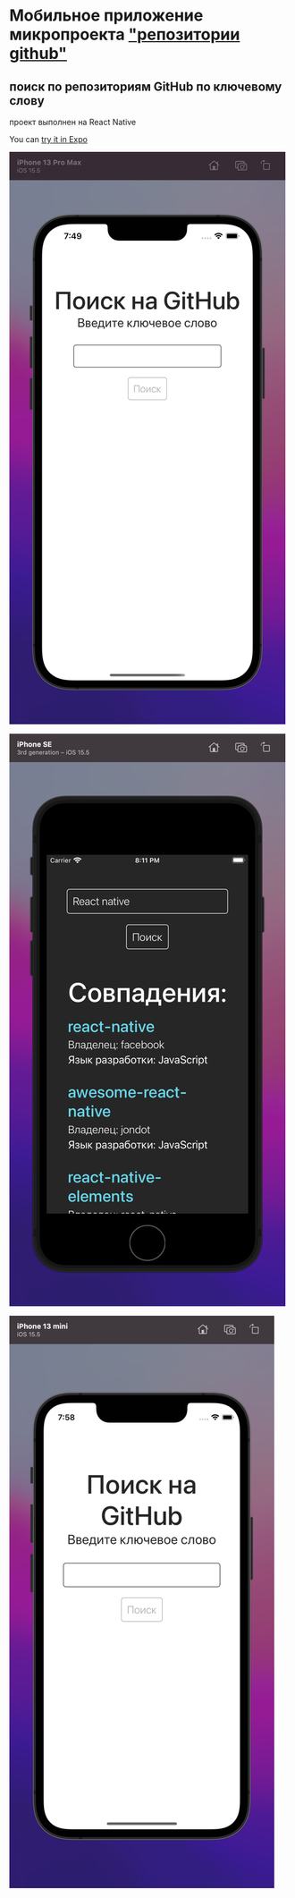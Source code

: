 # Мобильное приложение микропроекта ["репозитории github"](https://github.com/Dmitry-Filippov/github-reps)

## поиск по репозиториям GitHub по ключевому слову

проект выполнен на React Native

You can [try it in Expo](https://snack.expo.dev/@demodima97/0503c5)

![iPhone 13 pro max](https://github.com/Dmitry-Filippov/github-reps-mobile/raw/additional/imgs/13_pro_max.png)

![iPhone SE](https://github.com/Dmitry-Filippov/github-reps-mobile/raw/additional/imgs/SE.png)

![iPhone 13 mini](https://github.com/Dmitry-Filippov/github-reps-mobile/raw/additional/imgs/13_mini.png)

